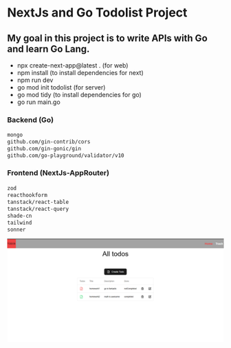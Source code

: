 # NextJs and Go Todolist Project

## My goal in this project is to write APIs with Go and learn Go Lang.

* npx create-next-app@latest . (for web)
* npm install (to install dependencies for next)
* npm run dev
* go mod init todolist (for server)
* go mod tidy (to install dependencies for go)
* go run main.go

### Backend (Go)
    mongo
    github.com/gin-contrib/cors
	github.com/gin-gonic/gin
    github.com/go-playground/validator/v10

### Frontend (NextJs-AppRouter)
    zod
    reacthookform
    tanstack/react-table
    tanstack/react-query
    shade-cn
    tailwind
    sonner

![alt text](image.png)